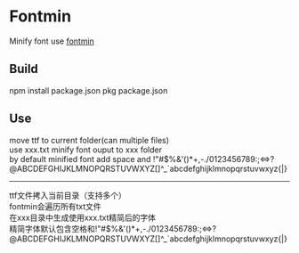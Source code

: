 # Fontmin
 Minify font use [fontmin](https://github.com/ecomfe/fontmin)


## Build
npm install package.json
pkg package.json

## Use
move ttf to current folder(can multiple files)\
use xxx.txt minify font ouput to xxx folder\
by default minified font add space and !"#$%&'()*+,-./0123456789:;<=>?@ABCDEFGHIJKLMNOPQRSTUVWXYZ[\]^_`abcdefghijklmnopqrstuvwxyz{|}

--------------------------------------------------------------------
ttf文件拷入当前目录（支持多个）\
fontmin会遍历所有txt文件\
在xxx目录中生成使用xxx.txt精简后的字体\
精简字体默认包含空格和!"#$%&'()*+,-./0123456789:;<=>?@ABCDEFGHIJKLMNOPQRSTUVWXYZ[\]^_`abcdefghijklmnopqrstuvwxyz{|}
